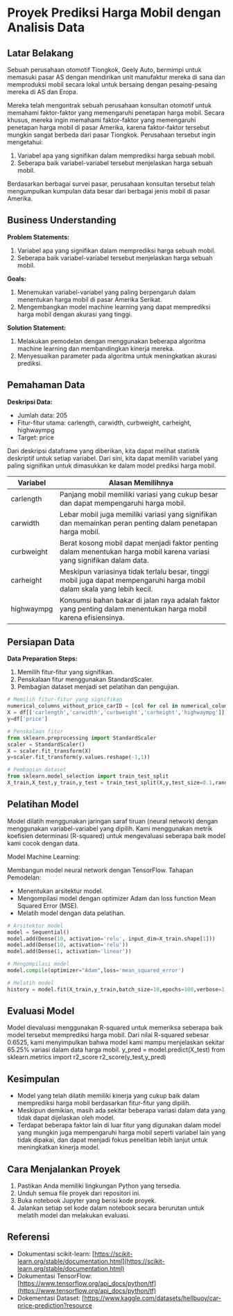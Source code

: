 # Proyek Prediksi Harga Mobil dengan Analisis Data

## Latar Belakang

Sebuah perusahaan otomotif Tiongkok, Geely Auto, bermimpi untuk memasuki pasar AS dengan mendirikan unit manufaktur mereka di sana dan memproduksi mobil secara lokal untuk bersaing dengan pesaing-pesaing mereka di AS dan Eropa.

Mereka telah mengontrak sebuah perusahaan konsultan otomotif untuk memahami faktor-faktor yang memengaruhi penetapan harga mobil. Secara khusus, mereka ingin memahami faktor-faktor yang memengaruhi penetapan harga mobil di pasar Amerika, karena faktor-faktor tersebut mungkin sangat berbeda dari pasar Tiongkok. Perusahaan tersebut ingin mengetahui:

1. Variabel apa yang signifikan dalam memprediksi harga sebuah mobil.
2. Seberapa baik variabel-variabel tersebut menjelaskan harga sebuah mobil.

Berdasarkan berbagai survei pasar, perusahaan konsultan tersebut telah mengumpulkan kumpulan data besar dari berbagai jenis mobil di pasar Amerika.

## Business Understanding

**Problem Statements:**
1. Variabel apa yang signifikan dalam memprediksi harga sebuah mobil.
2. Seberapa baik variabel-variabel tersebut menjelaskan harga sebuah mobil.

**Goals:**
1. Menemukan variabel-variabel yang paling berpengaruh dalam menentukan harga mobil di pasar Amerika Serikat.
2. Mengembangkan model machine learning yang dapat memprediksi harga mobil dengan akurasi yang tinggi.

**Solution Statement:**
1. Melakukan pemodelan dengan menggunakan beberapa algoritma machine learning dan membandingkan kinerja mereka.
2. Menyesuaikan parameter pada algoritma untuk meningkatkan akurasi prediksi.

## Pemahaman Data

**Deskripsi Data:**
- Jumlah data: 205
- Fitur-fitur utama: carlength, carwidth, curbweight, carheight, highwaympg
- Target: price

Dari deskripsi dataframe yang diberikan, kita dapat melihat statistik deskriptif untuk setiap variabel. Dari sini, kita dapat memilih variabel yang paling signifikan untuk dimasukkan ke dalam model prediksi harga mobil.

| Variabel       | Alasan Memilihnya                                                     |
|----------------|------------------------------------------------------------------------|
| carlength      | Panjang mobil memiliki variasi yang cukup besar dan dapat mempengaruhi harga mobil.                                         |
| carwidth       | Lebar mobil juga memiliki variasi yang signifikan dan memainkan peran penting dalam penetapan harga mobil.                                    |
| curbweight     | Berat kosong mobil dapat menjadi faktor penting dalam menentukan harga mobil karena variasi yang signifikan dalam data.  |
| carheight      | Meskipun variasinya tidak terlalu besar, tinggi mobil juga dapat mempengaruhi harga mobil dalam skala yang lebih kecil.                     |
| highwaympg     | Konsumsi bahan bakar di jalan raya adalah faktor yang penting dalam menentukan harga mobil karena efisiensinya.                      |

## Persiapan Data

**Data Preparation Steps:**
1. Memilih fitur-fitur yang signifikan.
2. Penskalaan fitur menggunakan StandardScaler.
3. Pembagian dataset menjadi set pelatihan dan pengujian.

```python
# Memilih fitur-fitur yang signifikan
numerical_columns_without_price_carID = [col for col in numerical_columns if col not in ['price', 'car_ID']]
X = df[['carlength','carwidth','curbweight','carheight','highwaympg']]
y=df['price']

# Penskalaan fitur
from sklearn.preprocessing import StandardScaler
scaler = StandardScaler()
X = scaler.fit_transform(X)
y=scaler.fit_transform(y.values.reshape(-1,1))

# Pembagian dataset
from sklearn.model_selection import train_test_split
X_train,X_test,y_train,y_test = train_test_split(X,y,test_size=0.1,random_state=0,shuffle=True)
```

## Pelatihan Model

Model dilatih menggunakan jaringan saraf tiruan (neural network) dengan menggunakan variabel-variabel yang dipilih. Kami menggunakan metrik koefisien determinasi (R-squared) untuk mengevaluasi seberapa baik model kami cocok dengan data.

Model Machine Learning:

Membangun model neural network dengan TensorFlow.
Tahapan Pemodelan:

- Menentukan arsitektur model.
- Mengompilasi model dengan optimizer Adam dan loss function Mean Squared Error (MSE).
- Melatih model dengan data pelatihan.

```python
# Arsitektur model
model = Sequential()
model.add(Dense(10, activation='relu', input_dim=X_train.shape[1]))
model.add(Dense(10, activation='relu'))
model.add(Dense(1, activation='linear'))

# Mengompilasi model
model.compile(optimizer="Adam",loss='mean_squared_error')

# Melatih model
history = model.fit(X_train,y_train,batch_size=10,epochs=100,verbose=1,validation_split=0.2)
```

## Evaluasi Model

Model dievaluasi menggunakan R-squared untuk memeriksa seberapa baik model tersebut memprediksi harga mobil. Dari nilai R-squared sebesar 0.6525, kami menyimpulkan bahwa model kami mampu menjelaskan sekitar 65.25% variasi dalam data harga mobil.
y_pred = model.predict(X_test)
from sklearn.metrics import r2_score
r2_score(y_test,y_pred)

## Kesimpulan

- Model yang telah dilatih memiliki kinerja yang cukup baik dalam memprediksi harga mobil berdasarkan fitur-fitur yang dipilih.
- Meskipun demikian, masih ada sekitar beberapa variasi dalam data yang tidak dapat dijelaskan oleh model.
- Terdapat beberapa faktor lain di luar fitur yang digunakan dalam model yang mungkin juga mempengaruhi harga mobil seperti variabel lain yang tidak dipakai, dan dapat menjadi fokus penelitian lebih lanjut untuk meningkatkan kinerja model.

## Cara Menjalankan Proyek

1. Pastikan Anda memiliki lingkungan Python yang tersedia.
2. Unduh semua file proyek dari repositori ini.
3. Buka notebook Jupyter yang berisi kode proyek.
4. Jalankan setiap sel kode dalam notebook secara berurutan untuk melatih model dan melakukan evaluasi.

## Referensi

- Dokumentasi scikit-learn: [https://scikit-learn.org/stable/documentation.html](https://scikit-learn.org/stable/documentation.html)
- Dokumentasi TensorFlow: [https://www.tensorflow.org/api_docs/python/tf](https://www.tensorflow.org/api_docs/python/tf)
- Dokementasi Dataset: [https://www.kaggle.com/datasets/hellbuoy/car-price-prediction?resource
